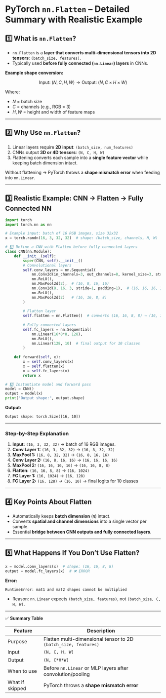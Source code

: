 

# **PyTorch `nn.Flatten` – Detailed Summary with Realistic Example**

## **1️⃣ What is `nn.Flatten`?**

* `nn.Flatten` is a **layer that converts multi-dimensional tensors into 2D tensors**: `(batch_size, features)`.
* Typically used **before fully connected (`nn.Linear`) layers** in CNNs.

**Example shape conversion:**

$$
\text{Input: } (N, C, H, W) \rightarrow \text{Output: } (N, C \times H \times W)
$$

Where:

* $N$ = batch size
* $C$ = channels (e.g., RGB = 3)
* $H, W$ = height and width of feature maps

---

## **2️⃣ Why Use `nn.Flatten`?**

1. Linear layers require **2D input**: `(batch_size, num_features)`
2. CNNs output **3D or 4D tensors**: `(N, C, H, W)`
3. Flattening converts each sample into a **single feature vector** while keeping batch dimension intact.

Without flattening → PyTorch throws a **shape mismatch error** when feeding into `nn.Linear`.

---

## **3️⃣ Realistic Example: CNN → Flatten → Fully Connected NN**

```python
import torch
import torch.nn as nn

# Example input: batch of 16 RGB images, size 32x32
x = torch.randn(16, 3, 32, 32)  # shape: (batch_size, channels, H, W)

# 1️⃣ Define a CNN with Flatten before fully connected layers
class CNN(nn.Module):
    def __init__(self):
        super(CNN, self).__init__()
        # Convolutional layers
        self.conv_layers = nn.Sequential(
            nn.Conv2d(in_channels=3, out_channels=8, kernel_size=3, stride=1, padding=1),  # (16, 8, 32, 32)
            nn.ReLU(),
            nn.MaxPool2d(2),  # (16, 8, 16, 16)
            nn.Conv2d(8, 16, 3, stride=1, padding=1),  # (16, 16, 16, 16)
            nn.ReLU(),
            nn.MaxPool2d(2)   # (16, 16, 8, 8)
        )
        
        # Flatten layer
        self.flatten = nn.Flatten()  # converts (16, 16, 8, 8) → (16, 1024)
        
        # Fully connected layers
        self.fc_layers = nn.Sequential(
            nn.Linear(16*8*8, 128),
            nn.ReLU(),
            nn.Linear(128, 10)  # final output for 10 classes
        )
    
    def forward(self, x):
        x = self.conv_layers(x)
        x = self.flatten(x)
        x = self.fc_layers(x)
        return x

# 2️⃣ Instantiate model and forward pass
model = CNN()
output = model(x)
print("Output shape:", output.shape)
```

**Output:**

```
Output shape: torch.Size([16, 10])
```

---

### **Step-by-Step Explanation**

1. **Input:** `(16, 3, 32, 32)` → batch of 16 RGB images.
2. **Conv Layer 1:** `(16, 3, 32, 32)` → `(16, 8, 32, 32)`
3. **MaxPool 1:** `(16, 8, 32, 32)` → `(16, 8, 16, 16)`
4. **Conv Layer 2:** `(16, 8, 16, 16)` → `(16, 16, 16, 16)`
5. **MaxPool 2:** `(16, 16, 16, 16)` → `(16, 16, 8, 8)`
6. **Flatten:** `(16, 16, 8, 8)` → `(16, 1024)`
7. **FC Layer 1:** `(16, 1024)` → `(16, 128)`
8. **FC Layer 2:** `(16, 128)` → `(16, 10)` → final logits for 10 classes

---

## **4️⃣ Key Points About Flatten**

* Automatically keeps **batch dimension** (`N`) intact.
* Converts **spatial and channel dimensions** into a single vector per sample.
* Essential **bridge between CNN outputs and fully connected layers**.

---

## **5️⃣ What Happens If You Don’t Use Flatten?**

```python
x = model.conv_layers(x)  # shape: (16, 16, 8, 8)
output = model.fc_layers(x)  # ❌ ERROR
```

**Error:**

```
RuntimeError: mat1 and mat2 shapes cannot be multiplied
```

* Reason: `nn.Linear` expects `(batch_size, features)`, not `(batch_size, C, H, W)`.

---

✅ **Summary Table**

| Feature         | Description                                                     |
| --------------- | --------------------------------------------------------------- |
| Purpose         | Flatten multi-dimensional tensor to 2D `(batch_size, features)` |
| Input           | `(N, C, H, W)`                                                  |
| Output          | `(N, C*H*W)`                                                    |
| When to use     | Before `nn.Linear` or MLP layers after convolution/pooling      |
| What if skipped | PyTorch throws a **shape mismatch error**                       |

